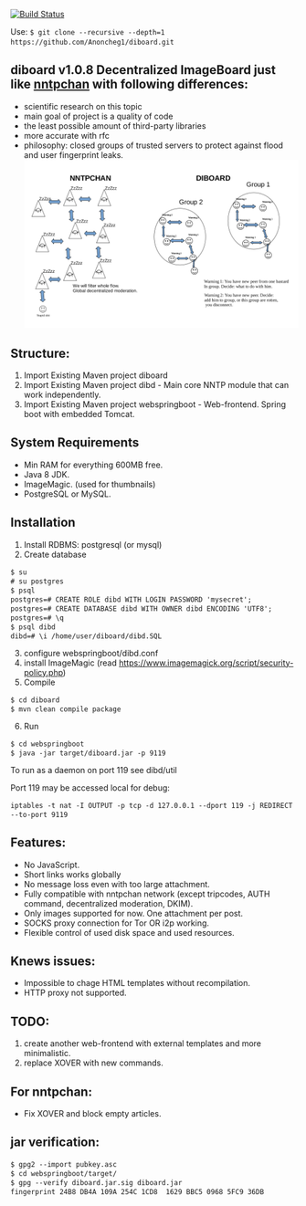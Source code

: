 [![Build Status](https://travis-ci.org/Anoncheg1/diboard.svg?branch=master)](https://travis-ci.org/Anoncheg1/diboard)

Use: ```$ git clone --recursive --depth=1 https://github.com/Anoncheg1/diboard.git```

diboard v1.0.8 Decentralized ImageBoard just like [nntpchan](https://github.com/majestrate/nntpchan) with following differences:
-----
- scientific research on this topic
- main goal of project is a quality of code
- the least possible amount of third-party libraries
- more accurate with rfc
- philosophy: closed groups of trusted servers to protect against flood and user fingerprint leaks.
![peering philosophy](https://github.com/Anoncheg1/diboard/blob/master/peering%20philosophy.png "peering philosophy")

Structure:
--------

1. Import Existing Maven project diboard
2. Import Existing Maven project dibd - Main core NNTP module that can work independently.
3. Import Existing Maven project webspringboot - Web-frontend. Spring boot with embedded Tomcat.

System Requirements
-----

- Min RAM for everything 600MB free.
- Java 8 JDK.
- ImageMagic. (used for thumbnails)
- PostgreSQL or MySQL.

Installation
-----

1. Install RDBMS: postgresql (or mysql)
2. Create database
```
$ su
# su postgres
$ psql
postgres=# CREATE ROLE dibd WITH LOGIN PASSWORD 'mysecret';
postgres=# CREATE DATABASE dibd WITH OWNER dibd ENCODING 'UTF8';
postgres=# \q
$ psql dibd
dibd=# \i /home/user/diboard/dibd.SQL
```
3. configure webspringboot/dibd.conf
4. install ImageMagic (read https://www.imagemagick.org/script/security-policy.php)
5. Compile
```
$ cd diboard
$ mvn clean compile package
```
6. Run
```
$ cd webspringboot
$ java -jar target/diboard.jar -p 9119
```
To run as a daemon on port 119 see dibd/util

Port 119 may be accessed local for debug:
```
iptables -t nat -I OUTPUT -p tcp -d 127.0.0.1 --dport 119 -j REDIRECT --to-port 9119
```

Features:
----------
- No JavaScript.
- Short links works globally
- No message loss even with too large attachment.
- Fully compatible with nntpchan network (except tripcodes, AUTH command, decentralized moderation, DKIM).
- Only images supported for now. One attachment per post.
- SOCKS proxy connection for Tor OR i2p working.
- Flexible control of used disk space and used resources.

Knews issues:
----------
- Impossible to chage HTML templates without recompilation.
- HTTP proxy not supported.

TODO:
----------
1. create another web-frontend with external templates and more minimalistic.
2. replace XOVER with new commands.

For nntpchan:
----------
- Fix XOVER and block empty articles.

jar verification:
----------
```
$ gpg2 --import pubkey.asc
$ cd webspringboot/target/
$ gpg --verify diboard.jar.sig diboard.jar
fingerprint 24B8 DB4A 109A 254C 1CD8  1629 BBC5 0968 5FC9 36DB
```